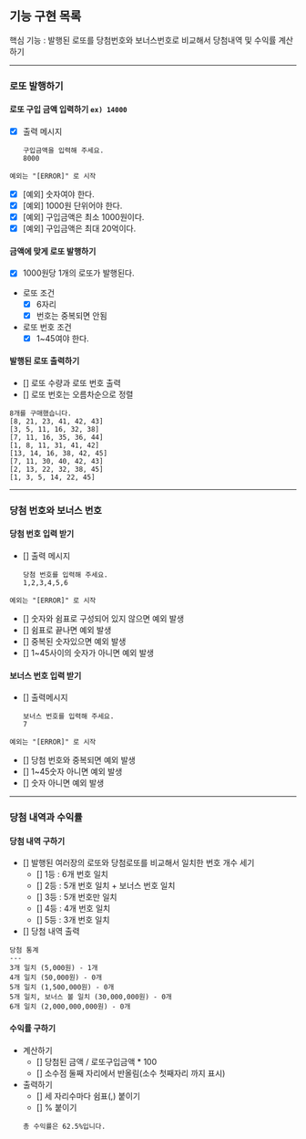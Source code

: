 ## **기능 구현 목록**
핵심 기능 : 발행된 로또를 당첨번호와 보너스번호로 비교해서 당첨내역 및 수익률 계산하기
************
### 로또 발행하기
#### 로또 구입 금액 입력하기 `ex) 14000`
- [X] 출력 메시지
  ```
  구입금액을 입력해 주세요.
  8000
  ```
`예외는 "[ERROR]" 로 시작`
- [X] [예외] 숫자여야 한다.
- [X] [예외] 1000원 단위어야 한다.
- [X] [예외] 구입금액은 최소 1000원이다.
- [X] [예외] 구입금액은 최대 20억이다.

#### 금액에 맞게 로또 발행하기
  - [X] 1000원당 1개의 로또가 발행된다.
  - 로또 조건
    - [X] 6자리
    - [X] 번호는 중복되면 안됨
  - 로또 번호 조건 
    - [X] 1~45여야 한다.

#### 발행된 로또 출력하기
  - [] 로또 수량과 로또 번호 출력
  - [] 로또 번호는 오름차순으로 정렬
```
8개를 구매했습니다.
[8, 21, 23, 41, 42, 43]
[3, 5, 11, 16, 32, 38]
[7, 11, 16, 35, 36, 44]
[1, 8, 11, 31, 41, 42]
[13, 14, 16, 38, 42, 45]
[7, 11, 30, 40, 42, 43]
[2, 13, 22, 32, 38, 45]
[1, 3, 5, 14, 22, 45]
```
********
### 당첨 번호와 보너스 번호
#### 당첨 번호 입력 받기
- [] 출력 메시지
  ```
  당첨 번호를 입력해 주세요.
  1,2,3,4,5,6
  ```
`예외는 "[ERROR]" 로 시작`
- [] 숫자와 쉼표로 구성되어 있지 않으면 예외 발생 
- [] 쉼표로 끝나면 예외 발생 
- [] 중복된 숫자있으면 예외 발생 
- [] 1~45사이의 숫자가 아니면 예외 발생

#### 보너스 번호 입력 받기
- [] 출력메시지
  ```
  보너스 번호를 입력해 주세요.
  7 
  ```
`예외는 "[ERROR]" 로 시작`
- [] 당첨 번호와 중복되면 예외 발생
- [] 1~45숫자 아니면 예외 발생
- [] 숫자 아니면 예외 발생 
*********
### 당첨 내역과 수익률
#### 당첨 내역 구하기
- [] 발행된 여러장의 로또와 당첨로또를 비교해서 일치한 번호 개수 세기
  - [] 1등 : 6개 번호 일치
  - [] 2등 : 5개 번호 일치 + 보너스 번호 일치
  - [] 3등 : 5개 번호만 일치
  - [] 4등 : 4개 번호 일치
  - [] 5등 : 3개 번호 일치
- [] 당첨 내역 출력
```
당첨 통계
---
3개 일치 (5,000원) - 1개
4개 일치 (50,000원) - 0개
5개 일치 (1,500,000원) - 0개
5개 일치, 보너스 볼 일치 (30,000,000원) - 0개
6개 일치 (2,000,000,000원) - 0개
```
#### 수익률 구하기
- 계산하기
  - [] 당첨된 금액 / 로또구입금액 * 100
  - [] 소수점 둘째 자리에서 반올림(소수 첫째자리 까지 표시)
- 출력하기 
  - [] 세 자리수마다 쉼표(,) 붙이기
  - [] % 붙이기
  ```
  총 수익률은 62.5%입니다.
  ```